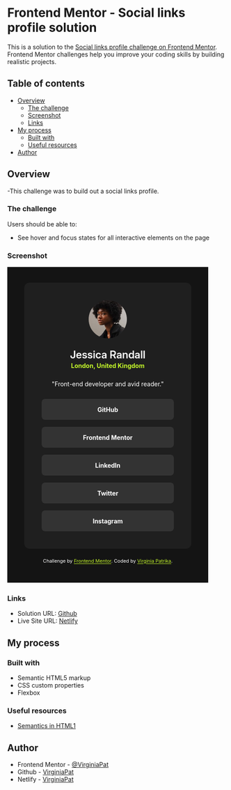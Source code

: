# Frontend Mentor - Social links profile solution

This is a solution to the [Social links profile challenge on Frontend Mentor](https://www.frontendmentor.io/challenges/social-links-profile-UG32l9m6dQ). Frontend Mentor challenges help you improve your coding skills by building realistic projects.

## Table of contents

- [Overview](#overview)
  - [The challenge](#the-challenge)
  - [Screenshot](#screenshot)
  - [Links](#links)
- [My process](#my-process)
  - [Built with](#built-with)
  - [Useful resources](#useful-resources)
- [Author](#author)

## Overview

-This challenge was to build out a social links profile.

### The challenge

Users should be able to:

- See hover and focus states for all interactive elements on the page

### Screenshot

![Screenshot of the solution](./Screenshot-Social-links-profile-challenge.png)

### Links

- Solution URL: [Github](https://github.com/VirginiaPat/social-links-profile-main.git)
- Live Site URL: [Netlify](https://social-links-profile-frontend-m-virgi.netlify.app/)

## My process

### Built with

- Semantic HTML5 markup
- CSS custom properties
- Flexbox

### Useful resources

- [Semantics in HTML1](https://developer.mozilla.org/en-US/docs/Glossary/Semantics#semantics_in_html)

## Author

- Frontend Mentor - [@VirginiaPat](https://www.frontendmentor.io/profile/VirginiaPat)
- Github - [VirginiaPat ](https://github.com/VirginiaPat)
- Netlify - [VirginiaPat](https://app.netlify.com/teams/virginia-patrika/sites)
